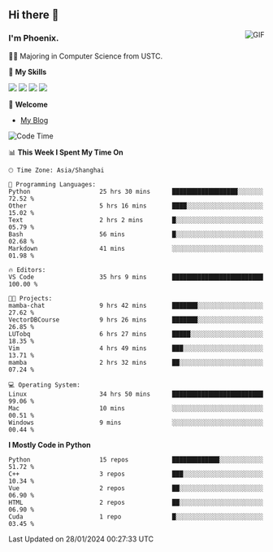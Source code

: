 ## Hi there 👋
<img align="right" alt="GIF" src="https://raw.githubusercontent.com/JoeyBling/JoeyBling/master/pic/pusheencode.gif" />

### I'm Phoenix.

👨‍🎓 Majoring in Computer Science from USTC.

🌟 **My Skills**

![](https://img.shields.io/badge/-Python-3e74a2?style=flat-square&logo=Python&logoColor=fff)
![](https://img.shields.io/badge/-C++-9f62a5?style=flat&logo=cplusplus&logoColor=white)
![](https://img.shields.io/badge/-Linux-185886?style=flat-square&logo=Linux&logoColor=fff)
![](https://img.shields.io/badge/-Rust-ff4136?style=flat-square&logo=Rust&logoColor=fff)

💬 **Welcome**

- [My Blog](https://ysy-phoenix.github.io/)

<!--START_SECTION:waka-->
![Code Time](http://img.shields.io/badge/Code%20Time-533%20hrs%2026%20mins-blue)

📊 **This Week I Spent My Time On** 

```text
🕑︎ Time Zone: Asia/Shanghai

💬 Programming Languages: 
Python                   25 hrs 30 mins      ██████████████████░░░░░░░   72.52 % 
Other                    5 hrs 16 mins       ████░░░░░░░░░░░░░░░░░░░░░   15.02 % 
Text                     2 hrs 2 mins        █░░░░░░░░░░░░░░░░░░░░░░░░   05.79 % 
Bash                     56 mins             █░░░░░░░░░░░░░░░░░░░░░░░░   02.68 % 
Markdown                 41 mins             ░░░░░░░░░░░░░░░░░░░░░░░░░   01.98 % 

🔥 Editors: 
VS Code                  35 hrs 9 mins       █████████████████████████   100.00 % 

🐱‍💻 Projects: 
mamba-chat               9 hrs 42 mins       ███████░░░░░░░░░░░░░░░░░░   27.62 % 
VectorDBCourse           9 hrs 26 mins       ███████░░░░░░░░░░░░░░░░░░   26.85 % 
LUTobq                   6 hrs 27 mins       █████░░░░░░░░░░░░░░░░░░░░   18.35 % 
Vim                      4 hrs 49 mins       ███░░░░░░░░░░░░░░░░░░░░░░   13.71 % 
mamba                    2 hrs 32 mins       ██░░░░░░░░░░░░░░░░░░░░░░░   07.24 % 

💻 Operating System: 
Linux                    34 hrs 50 mins      █████████████████████████   99.06 % 
Mac                      10 mins             ░░░░░░░░░░░░░░░░░░░░░░░░░   00.51 % 
Windows                  9 mins              ░░░░░░░░░░░░░░░░░░░░░░░░░   00.44 % 
```

**I Mostly Code in Python** 

```text
Python                   15 repos            █████████████░░░░░░░░░░░░   51.72 % 
C++                      3 repos             ███░░░░░░░░░░░░░░░░░░░░░░   10.34 % 
Vue                      2 repos             ██░░░░░░░░░░░░░░░░░░░░░░░   06.90 % 
HTML                     2 repos             ██░░░░░░░░░░░░░░░░░░░░░░░   06.90 % 
Cuda                     1 repo              █░░░░░░░░░░░░░░░░░░░░░░░░   03.45 % 
```




 Last Updated on 28/01/2024 00:27:33 UTC
<!--END_SECTION:waka-->

<!--
**ysy-phoenix/ysy-phoenix** is a ✨ _special_ ✨ repository because its `README.md` (this file) appears on your GitHub profile.

Here are some ideas to get you started:

- 🔭 I’m currently working on ...
- 🌱 I’m currently learning ...
- 👯 I’m looking to collaborate on ...
- 🤔 I’m looking for help with ...
- 💬 Ask me about ...
- 📫 How to reach me: ...
- 😄 Pronouns: ...
- ⚡ Fun fact: ...
-->
